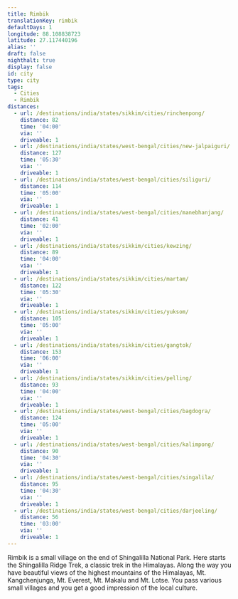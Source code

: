 ```yaml
---
title: Rimbik
translationKey: rimbik
defaultDays: 1
longitude: 88.108838723
latitude: 27.117440196
alias: ''
draft: false
nighthalt: true
display: false
id: city
type: city
tags:
  - Cities
  - Rimbik
distances:
  - url: /destinations/india/states/sikkim/cities/rinchenpong/
    distance: 82
    time: '04:00'
    via: ''
    driveable: 1
  - url: /destinations/india/states/west-bengal/cities/new-jalpaiguri/
    distance: 127
    time: '05:30'
    via: ''
    driveable: 1
  - url: /destinations/india/states/west-bengal/cities/siliguri/
    distance: 114
    time: '05:00'
    via: ''
    driveable: 1
  - url: /destinations/india/states/west-bengal/cities/manebhanjang/
    distance: 41
    time: '02:00'
    via: ''
    driveable: 1
  - url: /destinations/india/states/sikkim/cities/kewzing/
    distance: 89
    time: '04:00'
    via: ''
    driveable: 1
  - url: /destinations/india/states/sikkim/cities/martam/
    distance: 122
    time: '05:30'
    via: ''
    driveable: 1
  - url: /destinations/india/states/sikkim/cities/yuksom/
    distance: 105
    time: '05:00'
    via: ''
    driveable: 1
  - url: /destinations/india/states/sikkim/cities/gangtok/
    distance: 153
    time: '06:00'
    via: ''
    driveable: 1
  - url: /destinations/india/states/sikkim/cities/pelling/
    distance: 93
    time: '04:00'
    via: ''
    driveable: 1
  - url: /destinations/india/states/west-bengal/cities/bagdogra/
    distance: 124
    time: '05:00'
    via: ''
    driveable: 1
  - url: /destinations/india/states/west-bengal/cities/kalimpong/
    distance: 90
    time: '04:30'
    via: ''
    driveable: 1
  - url: /destinations/india/states/west-bengal/cities/singalila/
    distance: 95
    time: '04:30'
    via: ''
    driveable: 1
  - url: /destinations/india/states/west-bengal/cities/darjeeling/
    distance: 56
    time: '03:00'
    via: ''
    driveable: 1
---
```




























































































Rimbik is a small village on the end of Shingalilla National Park. Here starts the Shingalilla Ridge Trek, a classic trek in the Himalayas. Along the way you have beautiful views of the highest mountains of the Himalayas, Mt. Kangchenjunga, Mt. Everest, Mt. Makalu and Mt. Lotse. You pass various small villages and you get a good impression of the local culture.